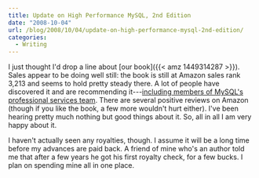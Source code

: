 ```yaml
---
title: Update on High Performance MySQL, 2nd Edition
date: "2008-10-04"
url: /blog/2008/10/04/update-on-high-performance-mysql-2nd-edition/
categories:
  - Writing
---
```

I just thought I'd drop a line about [our book]({{< amz 1449314287 >}}). Sales appear to be doing well still: the book is still at Amazon sales rank 3,213 and seems to hold pretty steady there. A lot of people have discovered it and are recommending it---[including members of MySQL's professional services team](http://fallenpegasus.livejournal.com/758972.html). There are several positive reviews on Amazon (though if you like the book, a few more wouldn't hurt either). I've been hearing pretty much nothing but good things about it. So, all in all I am very happy about it.

I haven't actually seen any royalties, though. I assume it will be a long time before my advances are paid back. A friend of mine who's an author told me that after a few years he got his first royalty check, for a few bucks. I plan on spending mine all in one place.


